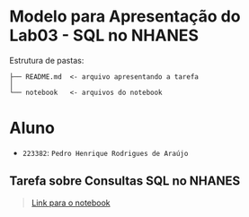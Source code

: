 # Modelo para Apresentação do Lab03 - SQL no NHANES

Estrutura de pastas:

~~~
├── README.md  <- arquivo apresentando a tarefa
│
└── notebook   <- arquivos do notebook
~~~

# Aluno
* `223382`: `Pedro Henrique Rodrigues de Araújo`

## Tarefa sobre Consultas SQL no NHANES

> [Link para o notebook](notebook/lab2-logic-model-dbpedia.ipynb)
